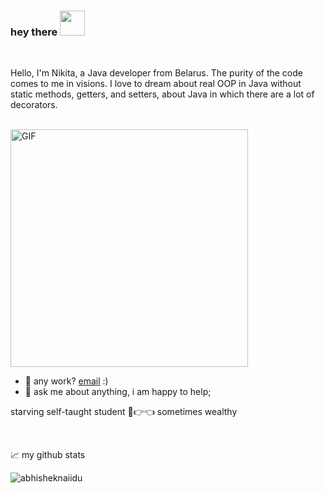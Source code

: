 ### hey there <img src="https://media.giphy.com/media/hvRJCLFzcasrR4ia7z/giphy.gif" width="40">
<br/>

Hello, I'm Nikita, a Java developer from Belarus. The purity of the code comes to me in visions. I love to dream about real OOP in Java without static methods, getters, and setters, about Java in which there are a lot of decorators. 
<br>
<br/>


  <img align="center" alt="GIF" src="https://media.giphy.com/media/v1.Y2lkPTc5MGI3NjExZzd6M3N5ZncyYWM1ZmMxcThtMm1xcnZvaTFsYXdkamtneWxjN3ZicSZlcD12MV9pbnRlcm5hbF9naWZfYnlfaWQmY3Q9Zw/J8YpfDX0kvPQNSVGHY/giphy.gif"  width="380" height="380" />
  
- 💼 any work? [email](mailto:xmil.nik@gmail.com) :)
- 💬 ask me about anything, i am happy to help;


starving self-taught student 🥺👉👈 
sometimes wealthy 

<br/>

📈 my github stats

<p align="left"> <img src="https://github-readme-stats.vercel.app/api?username=Nikita-ctr&show_icons=true&theme=gotham" alt="abhisheknaiidu" />


